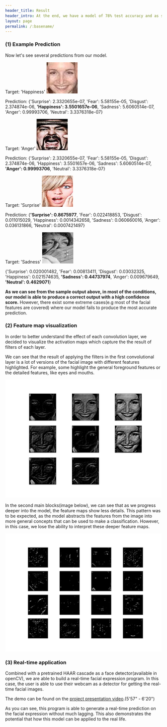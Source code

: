 ```yaml
---
header_title: Result
header_intro: At the end, we have a model of 78% test accuracy and as small as 62 MB.
layout: page
permalink: /:basename/
---
```

### (1) Example Prediction

Now let's see several predictions from our model.

Target: 'Happiness'
![](https://github.com/LynetteGao/639-project/blob/LynetteGao-main-page/pages/happy.jpg?raw=true)

Prediction: {'Surprise': 2.3320655e-07, 'Fear': 5.58155e-05, 'Disgust': 2.374874e-06, **'Happiness': 3.5501657e-06**, 'Sadness': 5.6060514e-07, 'Anger': 0.99993706, 'Neutral': 3.3376318e-07}


Target: 'Anger'
![](https://github.com/LynetteGao/639-project/blob/LynetteGao-main-page/pages/anger.jpg?raw=true)

Prediction: {'Surprise': 2.3320655e-07, 'Fear': 5.58155e-05, 'Disgust': 2.374874e-06, 'Happiness': 3.5501657e-06, 'Sadness': 5.6060514e-07, **'Anger': 0.99993706**, 'Neutral': 3.3376318e-07}


Target: 'Surprise'
![](https://github.com/LynetteGao/639-project/blob/LynetteGao-main-page/pages/surprise.jpg?raw=true)

Prediction: {**'Surprise': 0.8675977**, 'Fear': 0.022418853, 'Disgust': 0.011015029, 'Happiness': 0.0014342658, 'Sadness': 0.060660016, 'Anger': 0.036131866, 'Neutral': 0.0007421497}

Target: 'Sadness'
![](https://github.com/LynetteGao/639-project/blob/LynetteGao-main-page/pages/sadness.jpg?raw=true)

{'Surprise': 0.020001482, 'Fear': 0.00813411, 'Disgust': 0.03032325, 'Happiness': 0.021574635, **'Sadness': 0.44737974**, 'Anger': 0.009679649, **'Neutral': 0.4629071**}


**As we can see from the sample output above, in most of the conditions, our model is able to produce a correct output with a high confidence score.** However, there exist some extreme cases(e.g most of the facial features are covered) where our model fails to produce the most accurate prediction.

### (2) Feature map visualization

In order to better understand the effect of each convolution layer, we decided to visualize the activation maps which capture the the result of filters of each layer.

We can see that the result of applying the filters in the first convolutional layer is a lot of versions of the facial image with different features highlighted. For example, some highlight the general foreground features or the detailed features, like eyes and mouths.

![](https://github.com/LynetteGao/639-project/blob/LynetteGao-main-page/pages/layer1.png?raw=true)

In the second main blocks(image below), we can see that as we progress deeper into the model, the feature maps show less details. This pattern was to be expected, as the model abstracts the features from the image into more general concepts that can be used to make a classification. However, in this case, we lose the ability to interpret these deeper feature maps.

![](https://github.com/LynetteGao/639-project/blob/LynetteGao-main-page/pages/layer2.png?raw=true)


### (3) Real-time application

Combined with a pretrained HAAR cascade as a face detector(available in openCV), we are able to build a real-time facial expression program. In this case, the user is able to use their webcam as a detector for getting the real-time facial images.

The demo can be found on the [project presentation video](https://drive.google.com/file/d/1It5W_U9FhxjvdFRcfHL4kpkT3KWDyX7G/view?usp=sharing).(5'57" - 6'20")


As you can see, this program is able to generate a real-time prediction on the facial expression without much lagging. This also demonstrates the potential that how this model can be applied to the real life.

